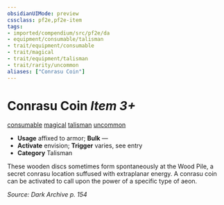 ```yaml
---
obsidianUIMode: preview
cssclass: pf2e,pf2e-item
tags:
- imported/compendium/src/pf2e/da
- equipment/consumable/talisman
- trait/equipment/consumable
- trait/magical
- trait/equipment/talisman
- trait/rarity/uncommon
aliases: ["Conrasu Coin"]
---
```

# Conrasu Coin *Item 3+*  
[consumable](consumable.md)  [magical](magical.md)  [talisman](talisman.md)  [uncommon](uncommon.md)  

- **Usage** affixed to armor; **Bulk** —
- **Activate** envision; **Trigger** varies, see entry
- **Category** Talisman

These wooden discs sometimes form spontaneously at the Wood Pile, a secret conrasu location suffused with extraplanar energy. A conrasu coin can be activated to call upon the power of a specific type of aeon.

*Source: Dark Archive p. 154*